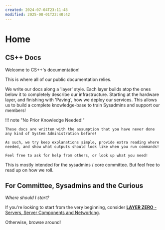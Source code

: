 ```yaml
---
created: 2024-07-04T23:11:48
modified: 2025-08-01T22:40:42
---
```


# Home

## CS++ Docs

Welcome to CS++'s documentation!

This is where all of our public documentation relies.

We write our docs along a 'layer' style. Each layer builds atop the ones below it to completely describe our infrastructure. Starting at the hardware layer, and finishing with 'Paving', how we deploy our services. This allows us to build a complete knowledge-base to train Sysadmins and support our members!

!!! note "No Prior Knowledge Needed!"

	These docs are written with the assumption that you have never done any kind of System Administration before!

	As such, we try keep explanations simple, provide extra reading where needed, and show what outputs should look like when you run commands!

	Feel free to ask for help from others, or look up what you need!

This is mostly intended for the sysadmins / core committee. But feel free to read up on how we roll.

## For Committee, Sysadmins and the Curious

*Where should I start?*

If you're looking to start from the very beginning, consider [**LAYER ZERO** - Servers, Server Components and Networking](zero/index.md).

Otherwise, browse around!
